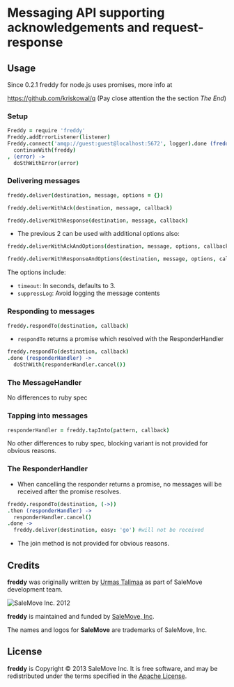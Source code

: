 # Messaging API supporting acknowledgements and request-response

## Usage

Since 0.2.1 freddy for node.js uses promises, more info at

https://github.com/kriskowal/q (Pay close attention the the section *The End*)

### Setup
```coffee
Freddy = require 'freddy'
Freddy.addErrorListener(listener)
Freddy.connect('amqp://guest:guest@localhost:5672', logger).done (freddy) ->
  continueWith(freddy)
, (error) ->
  doSthWithError(error)
```

### Delivering messages
```coffee
freddy.deliver(destination, message, options = {})

freddy.deliverWithAck(destination, message, callback)

freddy.deliverWithResponse(destination, message, callback)
```

* The previous 2 can be used with additional options also:
```coffee
freddy.deliverWithAckAndOptions(destination, message, options, callback)

freddy.deliverWithResponseAndOptions(destination, message, options, callback)
```

  The options include:

  * `timeout`: In seconds, defaults to 3.
  * `suppressLog`: Avoid logging the message contents


### Responding to messages
```coffee
freddy.respondTo(destination, callback)
```

* `respondTo` returns a promise which resolved with the ResponderHandler

```coffee
freddy.respondTo(destination, callback)
.done (responderHandler) ->
  doSthWith(responderHandler.cancel())
```

### The MessageHandler
No differences to ruby spec

### Tapping into messages

```coffee
responderHandler = freddy.tapInto(pattern, callback)
```

No other differences to ruby spec, blocking variant is not provided for obvious reasons.

### The ResponderHandler

* When cancelling the responder returns a promise, no messages will be received after the promise resolves.

```coffee
freddy.respondTo(destination, (->))
.then (responderHandler) ->
  responderHandler.cancel()
.done ->
  freddy.deliver(destination, easy: 'go') #will not be received
```
* The join method is not provided for obvious reasons.

## Credits

**freddy** was originally written by [Urmas Talimaa] as part of SaleMove development team.

![SaleMove Inc. 2012][SaleMove Logo]

**freddy** is maintained and funded by [SaleMove, Inc].

The names and logos for **SaleMove** are trademarks of SaleMove, Inc.

## License

**freddy** is Copyright © 2013 SaleMove Inc. It is free software, and may be redistributed under the terms specified in the [Apache License].

[Urmas Talimaa]: https://github.com/urmastalimaa?source=c "Urmas"
[SaleMove, Inc]: http://salemove.com/ "SaleMove Website"
[SaleMove Logo]: http://app.salemove.com/assets/logo.png "SaleMove Inc. 2012"
[Apache License]: http://choosealicense.com/licenses/apache/ "Apache License"
